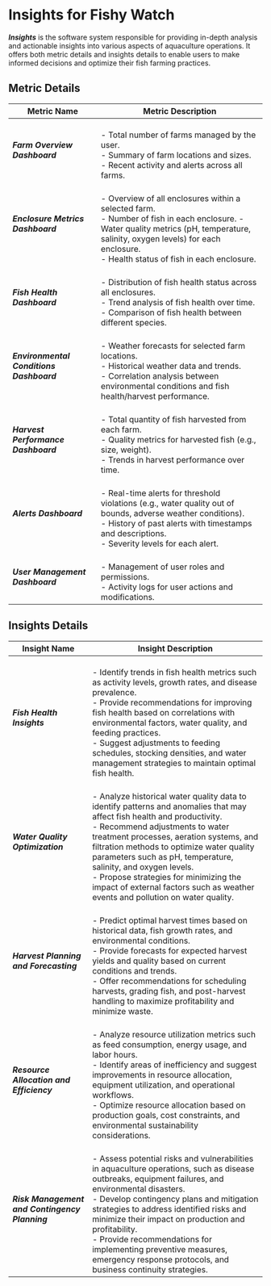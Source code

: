 # Insights for Fishy Watch

 ***Insights*** is the software system responsible for providing in-depth analysis and actionable insights into various aspects of aquaculture operations. It offers both metric details and insights details to enable users to make informed decisions and optimize their fish farming practices.
## Metric Details

| Metric Name                      | Metric Description                                                                                                                                                                      |
| ------------------------------- | -------------------------------------------------------------------------------------------------------------------------------------------------------------------------------------- | 
| ***Farm Overview Dashboard***   | <br> - Total number of farms managed by the user. <br> - Summary of farm locations and sizes. <br> - Recent activity and alerts across all farms.                                                    | 
| ***Enclosure Metrics Dashboard*** | <br> - Overview of all enclosures within a selected farm. <br> - Number of fish in each enclosure. - Water quality metrics (pH, temperature, salinity, oxygen levels) for each enclosure. <br> - Health status of fish in each enclosure. |
| ***Fish Health Dashboard***     | <br> - Distribution of fish health status across all enclosures. <br> - Trend analysis of fish health over time. <br> - Comparison of fish health between different species.                         |
| ***Environmental Conditions Dashboard*** | <br> - Weather forecasts for selected farm locations. <br> - Historical weather data and trends. <br> - Correlation analysis between environmental conditions and fish health/harvest performance.  |
| ***Harvest Performance Dashboard*** | <br> - Total quantity of fish harvested from each farm. <br> - Quality metrics for harvested fish (e.g., size, weight). <br> - Trends in harvest performance over time.                                 |
| ***Alerts Dashboard***          | <br> - Real-time alerts for threshold violations (e.g., water quality out of bounds, adverse weather conditions).<br> - History of past alerts with timestamps and descriptions. <br> - Severity levels for each alert.                                    |
| ***User Management Dashboard***  | <br> - Management of user roles and permissions. <br> - Activity logs for user actions and modifications.                                                                                        |

## Insights Details

| Insight Name                       | Insight Description                                                                                                                                                                                                  |
| ---------------------------------- | ------------------------------------------------------------------------------------------------------------------------------------------------------------------------------------------------------------------ | 
| ***Fish Health Insights***         | <br> - Identify trends in fish health metrics such as activity levels, growth rates, and disease prevalence. <br> - Provide recommendations for improving fish health based on correlations with environmental factors, water quality, and feeding practices. <br> - Suggest adjustments to feeding schedules, stocking densities, and water management strategies to maintain optimal fish health. | 
| ***Water Quality Optimization***   | <br> - Analyze historical water quality data to identify patterns and anomalies that may affect fish health and productivity. <br> - Recommend adjustments to water treatment processes, aeration systems, and filtration methods to optimize water quality parameters such as pH, temperature, salinity, and oxygen levels. <br> - Propose strategies for minimizing the impact of external factors such as weather events and pollution on water quality. |
| ***Harvest Planning and Forecasting*** | <br> - Predict optimal harvest times based on historical data, fish growth rates, and environmental conditions. <br> - Provide forecasts for expected harvest yields and quality based on current conditions and trends. <br> - Offer recommendations for scheduling harvests, grading fish, and post-harvest handling to maximize profitability and minimize waste. |
| ***Resource Allocation and Efficiency*** | <br> - Analyze resource utilization metrics such as feed consumption, energy usage, and labor hours. <br> - Identify areas of inefficiency and suggest improvements in resource allocation, equipment utilization, and operational workflows. <br> - Optimize resource allocation based on production goals, cost constraints, and environmental sustainability considerations. |
| ***Risk Management and Contingency Planning*** | <br> - Assess potential risks and vulnerabilities in aquaculture operations, such as disease outbreaks, equipment failures, and environmental disasters. <br> - Develop contingency plans and mitigation strategies to address identified risks and minimize their impact on production and profitability. <br> - Provide recommendations for implementing preventive measures, emergency response protocols, and business continuity strategies. |
